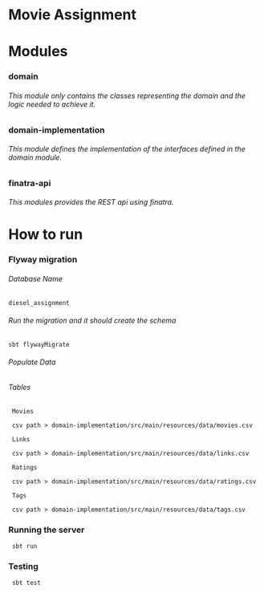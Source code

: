 # Movie Assignment

# Modules

### domain

###### This module only contains the classes representing the domain and the logic needed to achieve it.

### domain-implementation

###### This module defines the implementation of the interfaces defined in the domain module.

### finatra-api

###### This modules provides the REST api using finatra.

# How to run

### Flyway migration

###### Database Name

```
diesel_assignment
```

###### Run the migration and it should create the schema 

 ```
 sbt flywayMigrate
 ```

###### Populate Data

###### Tables

```
 Movies
 
 csv path > domain-implementation/src/main/resources/data/movies.csv

 Links
 
 csv path > domain-implementation/src/main/resources/data/links.csv
 
 Ratings
 
 csv path > domain-implementation/src/main/resources/data/ratings.csv
 
 Tags
 
 csv path > domain-implementation/src/main/resources/data/tags.csv
```

### Running the server
```
 sbt run
```
### Testing
```
 sbt test
```
